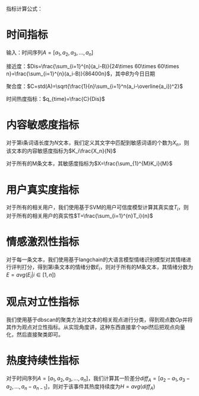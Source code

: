 指标计算公式：

# 时间指标

输入：时间序列$A=[a_1,a_2,a_3,...,a_n]$

接近度：$Dis=\frac{\sum_{i=1}^{n}(a_i-B)}{24\times 60\times 60\times n}=\frac{\sum_{i=1}^{n}(a_i-B)}{86400n}$，其中$B$为今日日期

聚合度：$C=std(A)=\sqrt{\frac{1}{n}\sum_{i=1}^n(a_i-\overline{a_i})^2}$

时间热度指标：$q_{time}=\frac{C}{Dis}$

# 内容敏感度指标

对于第i条词语长度为$N$文本，我们定义其文字中匹配到敏感词语的个数为$X_n$，则该文本的内容敏感度指标为$K_i\frac{X_n}{N}$

对于所有的M条文本，其敏感度指标为$X=\frac{\sum_{1}^{M}K_i}{M}$

# 用户真实度指标

对于所有的相关用户，我们使用基于SVM的用户可信度模型计算其真实度$T_i$，则对于所有的相关用户的真实性$T=\frac{\sum_{i=1}^{n}T_i}{n}$

# 情感激烈性指标

对于每一条文本，我们使用基于langchain的大语言模型情绪识别模型对其情绪进行评判打分，得到第i条文本的情绪分数$E_i$，则对于所有的M条文本，其情绪分数为$E=avg({E_i|i\in [1,n]})$

# 观点对立性指标

我们使用基于dbscan的聚类方法对文本的相关观点进行分类，得到观点数$Op$并将其作为观点对立性指标。从实现角度讲，这种东西直接拿个api然后把观点向量化，然后直接聚类即可。

# 热度持续性指标

对于时间序列$A=[a_1,a_2,a_3,...,a_n]$，我们计算其一阶差分$diff_A = [a_2-a_1, a_3-a_2,...,a_n-a_{n-1}]$，则对于该事件其热度持续度为$H = avg(diff_A)$
